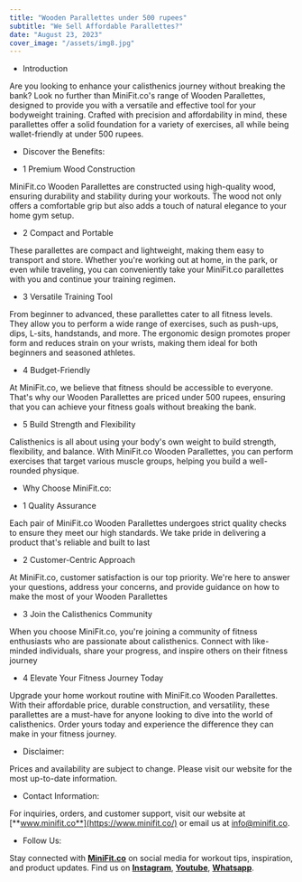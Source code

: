 ```yaml
---
title: "Wooden Parallettes under 500 rupees"
subtitle: "We Sell Affordable Parallettes?"
date: "August 23, 2023"
cover_image: "/assets/img8.jpg"
---
```


* Introduction

Are you looking to enhance your calisthenics journey without breaking the bank? Look no further than MiniFit.co's range of Wooden Parallettes, designed to provide you with a versatile and effective tool for your bodyweight training. Crafted with precision and affordability in mind, these parallettes offer a solid foundation for a variety of exercises, all while being wallet-friendly at under 500 rupees.

* Discover the Benefits:

* 1 Premium Wood Construction

MiniFit.co Wooden Parallettes are constructed using high-quality wood, ensuring durability and stability during your workouts. The wood not only offers a comfortable grip but also adds a touch of natural elegance to your home gym setup.

* 2 Compact and Portable

 These parallettes are compact and lightweight, making them easy to transport and store. Whether you're working out at home, in the park, or even while traveling, you can conveniently take your MiniFit.co parallettes with you and continue your training regimen.

* 3 Versatile Training Tool

From beginner to advanced, these parallettes cater to all fitness levels. They allow you to perform a wide range of exercises, such as push-ups, dips, L-sits, handstands, and more. The ergonomic design promotes proper form and reduces strain on your wrists, making them ideal for both beginners and seasoned athletes.

* 4 Budget-Friendly

 At MiniFit.co, we believe that fitness should be accessible to everyone. That's why our Wooden Parallettes are priced under 500 rupees, ensuring that you can achieve your fitness goals without breaking the bank.

* 5 Build Strength and Flexibility

 Calisthenics is all about using your body's own weight to build strength, flexibility, and balance. With MiniFit.co Wooden Parallettes, you can perform exercises that target various muscle groups, helping you build a well-rounded physique.

* Why Choose MiniFit.co:

* 1 Quality Assurance

Each pair of MiniFit.co Wooden Parallettes undergoes strict quality checks to ensure they meet our high standards. We take pride in delivering a product that's reliable and built to last

* 2 Customer-Centric Approach

At MiniFit.co, customer satisfaction is our top priority. We're here to answer your questions, address your concerns, and provide guidance on how to make the most of your Wooden Parallettes

* 3 Join the Calisthenics Community

When you choose MiniFit.co, you're joining a community of fitness enthusiasts who are passionate about calisthenics. Connect with like-minded individuals, share your progress, and inspire others on their fitness journey

* 4 Elevate Your Fitness Journey Today

Upgrade your home workout routine with MiniFit.co Wooden Parallettes. With their affordable price, durable construction, and versatility, these parallettes are a must-have for anyone looking to dive into the world of calisthenics. Order yours today and experience the difference they can make in your fitness journey.

* Disclaimer:

Prices and availability are subject to change. Please visit our website for the most up-to-date information.

* Contact Information:

For inquiries, orders, and customer support, visit our website at [**www.minifit.co**](https://www.minifit.co/) or email us at info@minifit.co.

* Follow Us:

Stay connected with [**MiniFit.co**](https://www.minifit.co/) on social media for workout tips, inspiration, and product updates. Find us on [**Instagram**](https://www.instagram.com/minifit.co),  [**Youtube**](https://www.youtube.com/@minifit.corporation), [**Whatsapp**](https://wa.me/c/918108419746).
